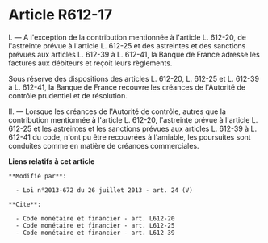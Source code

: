 # Article R612-17

I. ― A l'exception de la contribution mentionnée à l'article L. 612-20, de l'astreinte prévue à l'article L. 612-25 et des
astreintes et des sanctions prévues aux articles L. 612-39 à L. 612-41, la Banque de France adresse les factures aux
débiteurs et reçoit leurs règlements. 

Sous réserve des dispositions des articles L. 612-20, L. 612-25 et L. 612-39 à L. 612-41, la Banque de France recouvre les
créances de l'Autorité de contrôle prudentiel et de résolution. 

II. ― Lorsque les créances de l'Autorité de contrôle, autres que la contribution mentionnée à l'article L. 612-20,
l'astreinte prévue à l'article L. 612-25 et les astreintes et les sanctions prévues aux articles L. 612-39 à L. 612-41 du
code, n'ont pu être recouvrées à l'amiable, les poursuites sont conduites comme en matière de créances commerciales.

**Liens relatifs à cet article**

	**Modifié par**:

	  - Loi n°2013-672 du 26 juillet 2013 - art. 24 (V)

	**Cite**:

	  - Code monétaire et financier - art. L612-20
	  - Code monétaire et financier - art. L612-25
	  - Code monétaire et financier - art. L612-39
